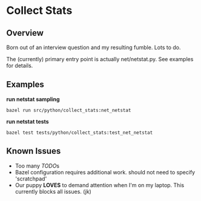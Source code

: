 # Collect Stats

## Overview
Born out of an interview question and my resulting fumble. Lots to do.

The (currently) primary entry point is actually net/netstat.py. See examples for details.

## Examples
**run netstat sampling**

`bazel run src/python/collect_stats:net_netstat`

**run netstat tests**

`bazel test tests/python/collect_stats:test_net_netstat`

## Known Issues
- Too many *TODO*s
- Bazel configuration requires additional work. should not need to specify 'scratchpad'
- Our puppy **LOVES** to demand attention when I'm on my laptop. This currently blocks all issues. (jk)

